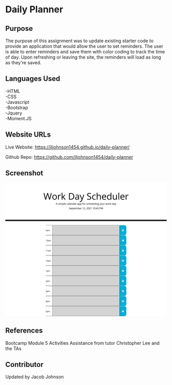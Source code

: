 # Daily Planner

## Purpose
The purpose of this assignment was to update existing starter code to provide an application that would allow the user to set reminders. The user is able to enter reminders and save them with color coding to track the time of day. Upon refreshing or leaving the site, the reminders will load as long as they're saved.

## Languages Used
-HTML <br>
-CSS  <br>
-Javascript <br>
-Bootstrap <br>
-Jquery <br>
-Moment.JS

## Website URLs
Live Website: https://jljohnson1454.github.io/daily-planner/

Github Repo: https://github.com/jljohnson1454/daily-planner

## Screenshot
![screenshot](./assets/screenshot.png)

## References
Bootcamp Module 5 Activities
Assistance from tutor Christopher Lee and the TAs

## Contributor
Updated by Jacob Johnson